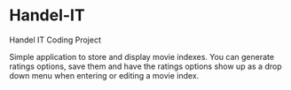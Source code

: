 # Handel-IT
Handel IT Coding Project 

Simple application to store and display movie indexes. You can generate ratings options, save them and have the ratings options show up as a drop down menu when entering or editing a movie index. 
